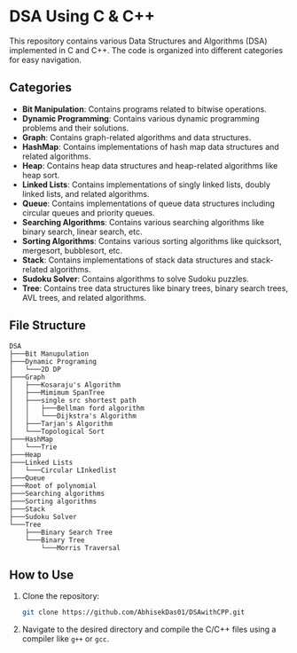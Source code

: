 # DSA Using C & C++

This repository contains various Data Structures and Algorithms (DSA) implemented in C and C++. The code is organized into different categories for easy navigation.



## Categories

- **Bit Manipulation**: Contains programs related to bitwise operations.
- **Dynamic Programming**: Contains various dynamic programming problems and their solutions.
- **Graph**: Contains graph-related algorithms and data structures.
- **HashMap**: Contains implementations of hash map data structures and related algorithms.
- **Heap**: Contains heap data structures and heap-related algorithms like heap sort.
- **Linked Lists**: Contains implementations of singly linked lists, doubly linked lists, and related algorithms.
- **Queue**: Contains implementations of queue data structures including circular queues and priority queues.
- **Searching Algorithms**: Contains various searching algorithms like binary search, linear search, etc.
- **Sorting Algorithms**: Contains various sorting algorithms like quicksort, mergesort, bubblesort, etc.
- **Stack**: Contains implementations of stack data structures and stack-related algorithms.
- **Sudoku Solver**: Contains algorithms to solve Sudoku puzzles.
- **Tree**: Contains tree data structures like binary trees, binary search trees, AVL trees, and related algorithms.

## File Structure
```
DSA
├───Bit Manupulation
├───Dynamic Programing
│   └───2D DP
├───Graph
│   ├───Kosaraju's Algorithm
│   ├───Mimimum SpanTree
│   ├───single src shortest path
│   │   ├───Bellman ford algorithm
│   │   └───Dijkstra's Algorithm
│   ├───Tarjan's Algorithm
│   └───Topological Sort
├───HashMap
│   └───Trie
├───Heap
├───Linked Lists
│   └───Circular LInkedlist
├───Queue
├───Root of polynomial
├───Searching algorithms
├───Sorting algorithms
├───Stack
├───Sudoku Solver
└───Tree
    ├───Binary Search Tree
    └───Binary Tree
        └───Morris Traversal
```

## How to Use

1. Clone the repository:
    ```sh
    git clone https://github.com/AbhisekDas01/DSAwithCPP.git
    ```
2. Navigate to the desired directory and compile the C/C++ files using a compiler like `g++` or `gcc`.


